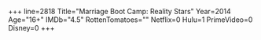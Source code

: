 +++
line=2818
Title="Marriage Boot Camp: Reality Stars"
Year=2014
Age="16+"
IMDb="4.5"
RottenTomatoes=""
Netflix=0
Hulu=1
PrimeVideo=0
Disney=0
+++

